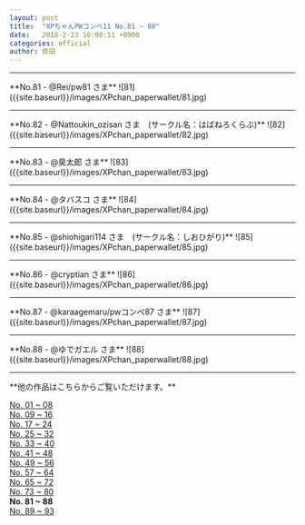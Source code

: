 ```yaml
---
layout: post
title:  "XPちゃんPWコンペ11 No.81 ~ 88"
date:   2018-2-23 16:00:11 +0900
categories: official
author: 依田
---  
```


<hr>  
**No.81 - @Rei/pw81 さま**  
![81]({{site.baseurl}}/images/XPchan_paperwallet/81.jpg)  

<hr>  
**No.82 - @Nattoukin_ozisan さま　(サークル名：はばねろくらぶ)**  
![82]({{site.baseurl}}/images/XPchan_paperwallet/82.jpg)  

<hr>  
**No.83 - @臭太郎 さま**  
![83]({{site.baseurl}}/images/XPchan_paperwallet/83.jpg)  

<hr>  
**No.84 - @タバスコ さま**   
![84]({{site.baseurl}}/images/XPchan_paperwallet/84.jpg)  

<hr>  
**No.85 - @shiohigari114 さま　(サークル名：しおひがり)**  
![85]({{site.baseurl}}/images/XPchan_paperwallet/85.jpg)  

<hr>  
**No.86 - @cryptian さま**  
![86]({{site.baseurl}}/images/XPchan_paperwallet/86.jpg)  

<hr>  
**No.87 - @karaagemaru/pwコンペ87 さま**  
![87]({{site.baseurl}}/images/XPchan_paperwallet/87.jpg)  

<hr>  
**No.88 - @ゆでガエル さま**  
![88]({{site.baseurl}}/images/XPchan_paperwallet/88.jpg)  

<hr>  
**他の作品はこちらからご覧いただけます。**  

[No. 01 ~ 08]({{site.baseurl}}/official/2018/02/23/PW01.html)  
[No. 09 ~ 16]({{site.baseurl}}/official/2018/02/23/PW02.html)  
[No. 17 ~ 24]({{site.baseurl}}/official/2018/02/23/PW03.html)    
[No. 25 ~ 32]({{site.baseurl}}/official/2018/02/23/PW04.html)  
[No. 33 ~ 40]({{site.baseurl}}/official/2018/02/23/PW05.html)  
[No. 41 ~ 48]({{site.baseurl}}/official/2018/02/23/PW06.html)  
[No. 49 ~ 56]({{site.baseurl}}/official/2018/02/23/PW07.html)  
[No. 57 ~ 64]({{site.baseurl}}/official/2018/02/23/PW08.html)  
[No. 65 ~ 72]({{site.baseurl}}/official/2018/02/23/PW09.html)  
[No. 73 ~ 80]({{site.baseurl}}/official/2018/02/23/PW10.html)  
**No. 81 ~ 88**  
[No. 89 ~ 93]({{site.baseurl}}/official/2018/02/23/PW12.html)  
